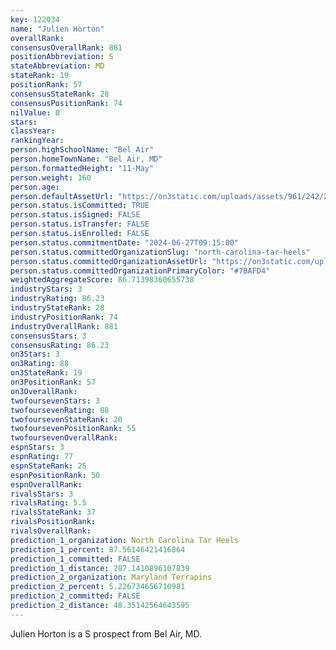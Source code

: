 ```yaml
---
key: 122034
name: "Julien Horton"
overallRank: 
consensusOverallRank: 881
positionAbbreviation: S
stateAbbreviation: MD
stateRank: 19
positionRank: 57
consensusStateRank: 28
consensusPositionRank: 74
nilValue: 0
stars: 
classYear: 
rankingYear: 
person.highSchoolName: "Bel Air"
person.homeTownName: "Bel Air, MD"
person.formattedHeight: "11-May"
person.weight: 160
person.age: 
person.defaultAssetUrl: "https://on3static.com/uploads/assets/961/242/242961.png"
person.status.isCommitted: TRUE
person.status.isSigned: FALSE
person.status.isTransfer: FALSE
person.status.isEnrolled: FALSE
person.status.commitmentDate: "2024-06-27T09:15:00"
person.status.committedOrganizationSlug: "north-carolina-tar-heels"
person.status.committedOrganizationAssetUrl: "https://on3static.com/uploads/assets/102/150/150102.svg"
person.status.committedOrganizationPrimaryColor: "#7BAFD4"
weightedAggregateScore: 86.71398360655738
industryStars: 3
industryRating: 86.23
industryStateRank: 28
industryPositionRank: 74
industryOverallRank: 881
consensusStars: 3
consensusRating: 86.23
on3Stars: 3
on3Rating: 88
on3StateRank: 19
on3PositionRank: 57
on3OverallRank: 
twofoursevenStars: 3
twofoursevenRating: 88
twofoursevenStateRank: 20
twofoursevenPositionRank: 55
twofoursevenOverallRank: 
espnStars: 3
espnRating: 77
espnStateRank: 25
espnPositionRank: 50
espnOverallRank: 
rivalsStars: 3
rivalsRating: 5.5
rivalsStateRank: 37
rivalsPositionRank: 
rivalsOverallRank: 
prediction_1_organization: North Carolina Tar Heels
prediction_1_percent: 87.56146421416864
prediction_1_committed: FALSE
prediction_1_distance: 287.1410896107839
prediction_2_organization: Maryland Terrapins
prediction_2_percent: 5.226734656710981
prediction_2_committed: FALSE
prediction_2_distance: 48.35142564643595
---
```

Julien Horton is a S prospect from Bel Air, MD.